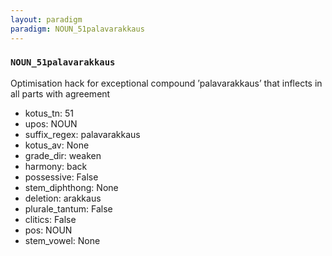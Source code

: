 ```yaml
---
layout: paradigm
paradigm: NOUN_51palavarakkaus
---
```

### ` NOUN_51palavarakkaus `

Optimisation hack for exceptional compound ’palavarakkaus’ that inflects in all parts with agreement
* kotus_tn: 51
* upos: NOUN
* suffix_regex: palavarakkaus
* kotus_av: None
* grade_dir: weaken
* harmony: back
* possessive: False
* stem_diphthong: None
* deletion: arakkaus
* plurale_tantum: False
* clitics: False
* pos: NOUN
* stem_vowel: None
